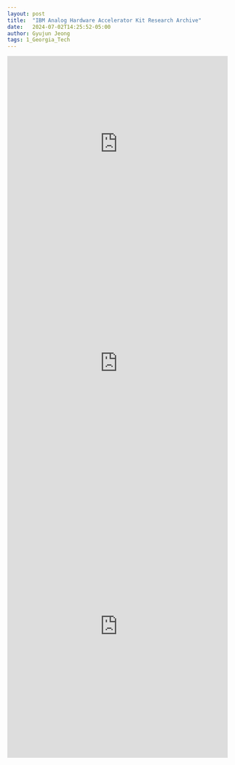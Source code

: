 ```yaml
---
layout: post
title:  "IBM Analog Hardware Accelerator Kit Research Archive"
date:   2024-07-02T14:25:52-05:00
author: Gyujun Jeong
tags: 1_Georgia_Tech
---
```


<iframe src="https://drive.google.com/file/d/15Vw465qqHTb3A5VRfZZ4DSdyXjNcmBqD/preview" style="width:100%; height:400px;" frameborder="0"></iframe>

<iframe src="https://drive.google.com/file/d/1Q_J0C1Z9MtZeBEsPk3PK8MJ6ZTHk2Lw_/preview" style="width:100%; height:600px;" frameborder="0"></iframe>
<iframe src="https://drive.google.com/file/d/1rbIu6mdYRK0MGFGlL7RWprEDQ55h7E3x/preview" style="width:100%; height:600px;" frameborder="0"></iframe>
